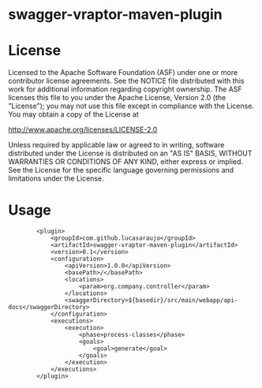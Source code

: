 swagger-vraptor-maven-plugin
============================

License
=======

Licensed to the Apache Software Foundation (ASF) under one
or more contributor license agreements. See the NOTICE file
distributed with this work for additional information
regarding copyright ownership. The ASF licenses this file
to you under the Apache License, Version 2.0 (the
"License"); you may not use this file except in compliance
with the License. You may obtain a copy of the License at

  http://www.apache.org/licenses/LICENSE-2.0

Unless required by applicable law or agreed to in writing,
software distributed under the License is distributed on an
"AS IS" BASIS, WITHOUT WARRANTIES OR CONDITIONS OF ANY
KIND, either express or implied. See the License for the
specific language governing permissions and limitations
under the License.

Usage
=====

			<plugin>
				<groupId>com.github.lucasaraujo</groupId>
				<artifactId>swagger-vraptor-maven-plugin</artifactId>
				<version>0.1</version>
				<configuration>
					<apiVersion>1.0.0</apiVersion>
					<basePath>/</basePath>
					<locations>
						<param>org.company.controller</param>
					</locations>
					<swaggerDirectory>${basedir}/src/main/webapp/api-docs</swaggerDirectory>
				</configuration>
				<executions>
					<execution>
						<phase>process-classes</phase>
						<goals>
							<goal>generate</goal>
						</goals>
					</execution>
				</executions>
			</plugin>
